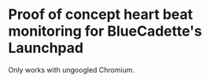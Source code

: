 # Proof of concept heart beat monitoring for BlueCadette's Launchpad

Only works with ungoogled Chromium.


